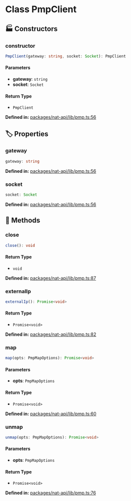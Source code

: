 # Class PmpClient

## 🏭 Constructors

### constructor

```ts
PmpClient(gateway: string, socket: Socket): PmpClient
```
#### Parameters

- **gateway**: `string`
- **socket**: `Socket`
#### Return Type

- `PmpClient`

<p style="font-size: 14px; color: var(--vp-c-text-2)">
<strong>Defined in:</strong> <a href="https://github.com/voxelum/minecraft-launcher-core-node/blob/master/packages/nat-api/lib/pmp.ts#L56" target="_blank" rel="noreferrer">packages/nat-api/lib/pmp.ts:56</a>
</p>


## 🏷️ Properties

### gateway <Badge type="tip" text="readonly" />

```ts
gateway: string
```
<p style="font-size: 14px; color: var(--vp-c-text-2)">
<strong>Defined in:</strong> <a href="https://github.com/voxelum/minecraft-launcher-core-node/blob/master/packages/nat-api/lib/pmp.ts#L56" target="_blank" rel="noreferrer">packages/nat-api/lib/pmp.ts:56</a>
</p>


### socket <Badge type="tip" text="readonly" />

```ts
socket: Socket
```
<p style="font-size: 14px; color: var(--vp-c-text-2)">
<strong>Defined in:</strong> <a href="https://github.com/voxelum/minecraft-launcher-core-node/blob/master/packages/nat-api/lib/pmp.ts#L56" target="_blank" rel="noreferrer">packages/nat-api/lib/pmp.ts:56</a>
</p>


## 🔧 Methods

### close

```ts
close(): void
```
#### Return Type

- `void`

<p style="font-size: 14px; color: var(--vp-c-text-2)">
<strong>Defined in:</strong> <a href="https://github.com/voxelum/minecraft-launcher-core-node/blob/master/packages/nat-api/lib/pmp.ts#L87" target="_blank" rel="noreferrer">packages/nat-api/lib/pmp.ts:87</a>
</p>


### externalIp

```ts
externalIp(): Promise<void>
```
#### Return Type

- `Promise<void>`

<p style="font-size: 14px; color: var(--vp-c-text-2)">
<strong>Defined in:</strong> <a href="https://github.com/voxelum/minecraft-launcher-core-node/blob/master/packages/nat-api/lib/pmp.ts#L82" target="_blank" rel="noreferrer">packages/nat-api/lib/pmp.ts:82</a>
</p>


### map

```ts
map(opts: PmpMapOptions): Promise<void>
```
#### Parameters

- **opts**: `PmpMapOptions`
#### Return Type

- `Promise<void>`

<p style="font-size: 14px; color: var(--vp-c-text-2)">
<strong>Defined in:</strong> <a href="https://github.com/voxelum/minecraft-launcher-core-node/blob/master/packages/nat-api/lib/pmp.ts#L60" target="_blank" rel="noreferrer">packages/nat-api/lib/pmp.ts:60</a>
</p>


### unmap

```ts
unmap(opts: PmpMapOptions): Promise<void>
```
#### Parameters

- **opts**: `PmpMapOptions`
#### Return Type

- `Promise<void>`

<p style="font-size: 14px; color: var(--vp-c-text-2)">
<strong>Defined in:</strong> <a href="https://github.com/voxelum/minecraft-launcher-core-node/blob/master/packages/nat-api/lib/pmp.ts#L76" target="_blank" rel="noreferrer">packages/nat-api/lib/pmp.ts:76</a>
</p>


